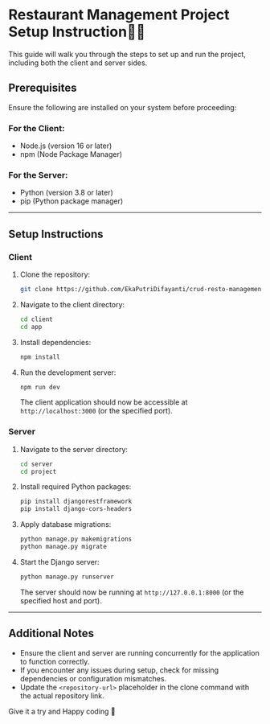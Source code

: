 # Restaurant Management Project Setup Instruction👩‍💻

This guide will walk you through the steps to set up and run the project, including both the client and server sides.

## Prerequisites
Ensure the following are installed on your system before proceeding:

### For the Client:
- Node.js (version 16 or later)
- npm (Node Package Manager)

### For the Server:
- Python (version 3.8 or later)
- pip (Python package manager)

---

## Setup Instructions

### Client
1. Clone the repository:
   ```bash
   git clone https://github.com/EkaPutriDifayanti/crud-resto-management
   ```
2. Navigate to the client directory:
   ```bash
   cd client
   cd app
   ```
3. Install dependencies:
   ```bash
   npm install
   ```
4. Run the development server:
   ```bash
   npm run dev
   ```
   The client application should now be accessible at `http://localhost:3000` (or the specified port).

### Server
1. Navigate to the server directory:
   ```bash
   cd server
   cd project
   ```
2. Install required Python packages:
   ```bash
   pip install djangorestframework
   pip install django-cors-headers
   ```
3. Apply database migrations:
   ```bash
   python manage.py makemigrations
   python manage.py migrate
   ```
4. Start the Django server:
   ```bash
   python manage.py runserver
   ```
   The server should now be running at `http://127.0.0.1:8000` (or the specified host and port).

---

## Additional Notes
- Ensure the client and server are running concurrently for the application to function correctly.
- If you encounter any issues during setup, check for missing dependencies or configuration mismatches.
- Update the `<repository-url>` placeholder in the clone command with the actual repository link.

Give it a try and Happy coding 🌠

